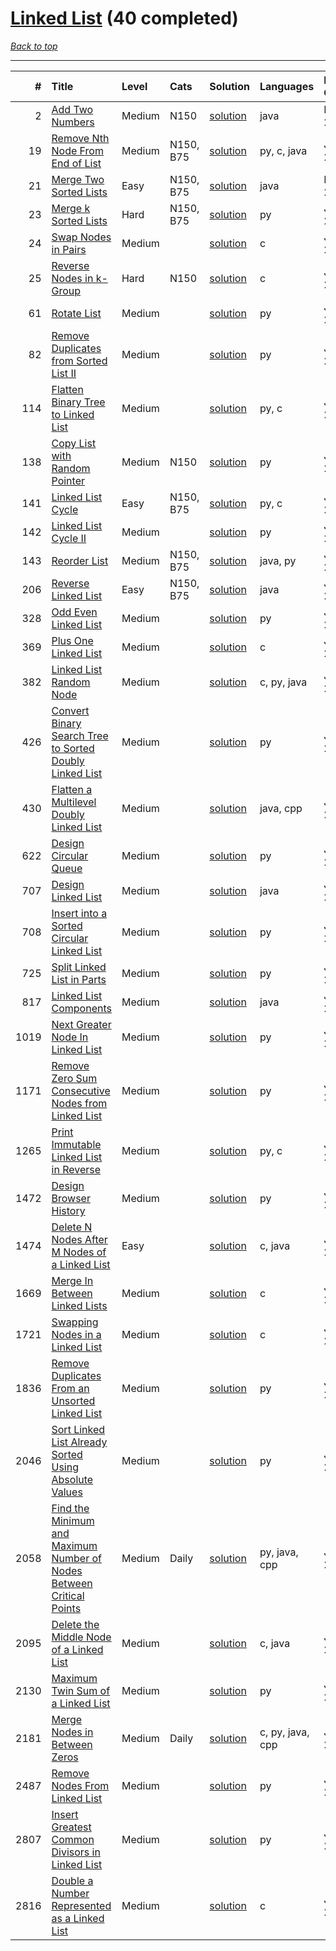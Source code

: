 # [Linked List](<https://leetcode.com/tag/Linked-List/>) (40 completed)

*[Back to top](<../../README.md>)*

------

|    # | Title                                                                                                                                                                        | Level   | Cats      | Solution                                                                                        | Languages        | Date Complete   |
|-----:|:-----------------------------------------------------------------------------------------------------------------------------------------------------------------------------|:--------|:----------|:------------------------------------------------------------------------------------------------|:-----------------|:----------------|
|    2 | [Add Two Numbers](<https://leetcode.com/problems/add-two-numbers>)                                                                                                           | Medium  | N150      | [solution](<../_2. Add Two Numbers.md>)                                                         | java             | May 22, 2024    |
|   19 | [Remove Nth Node From End of List](<https://leetcode.com/problems/remove-nth-node-from-end-of-list>)                                                                         | Medium  | N150, B75 | [solution](<../_19. Remove Nth Node From End of List.md>)                                       | py, c, java      | Jun 06, 2024    |
|   21 | [Merge Two Sorted Lists](<https://leetcode.com/problems/merge-two-sorted-lists>)                                                                                             | Easy    | N150, B75 | [solution](<../_21. Merge Two Sorted Lists.md>)                                                 | java             | May 22, 2024    |
|   23 | [Merge k Sorted Lists](<https://leetcode.com/problems/merge-k-sorted-lists>)                                                                                                 | Hard    | N150, B75 | [solution](<../_23. Merge k Sorted Lists.md>)                                                   | py               | Jun 17, 2024    |
|   24 | [Swap Nodes in Pairs](<https://leetcode.com/problems/swap-nodes-in-pairs>)                                                                                                   | Medium  |           | [solution](<../_24. Swap Nodes in Pairs.md>)                                                    | c                | Jun 06, 2024    |
|   25 | [Reverse Nodes in k-Group](<https://leetcode.com/problems/reverse-nodes-in-k-group>)                                                                                         | Hard    | N150      | [solution](<../_25. Reverse Nodes in k-Group.md>)                                               | c                | Jun 06, 2024    |
|   61 | [Rotate List](<https://leetcode.com/problems/rotate-list>)                                                                                                                   | Medium  |           | [solution](<../_61. Rotate List.md>)                                                            | py               | Jun 21, 2024    |
|   82 | [Remove Duplicates from Sorted List II](<https://leetcode.com/problems/remove-duplicates-from-sorted-list-ii>)                                                               | Medium  |           | [solution](<../_82. Remove Duplicates from Sorted List II.md>)                                  | py               | Jul 04, 2024    |
|  114 | [Flatten Binary Tree to Linked List](<https://leetcode.com/problems/flatten-binary-tree-to-linked-list>)                                                                     | Medium  |           | [solution](<../_114. Flatten Binary Tree to Linked List.md>)                                    | py, c            | Jun 10, 2024    |
|  138 | [Copy List with Random Pointer](<https://leetcode.com/problems/copy-list-with-random-pointer>)                                                                               | Medium  | N150      | [solution](<../_138. Copy List with Random Pointer.md>)                                         | py               | Jun 27, 2024    |
|  141 | [Linked List Cycle](<https://leetcode.com/problems/linked-list-cycle>)                                                                                                       | Easy    | N150, B75 | [solution](<../_141. Linked List Cycle.md>)                                                     | py, c            | Jun 03, 2024    |
|  142 | [Linked List Cycle II](<https://leetcode.com/problems/linked-list-cycle-ii>)                                                                                                 | Medium  |           | [solution](<../_142. Linked List Cycle II.md>)                                                  | py               | Jun 25, 2024    |
|  143 | [Reorder List](<https://leetcode.com/problems/reorder-list>)                                                                                                                 | Medium  | N150, B75 | [solution](<../_143. Reorder List.md>)                                                          | java, py         | Jun 10, 2024    |
|  206 | [Reverse Linked List](<https://leetcode.com/problems/reverse-linked-list>)                                                                                                   | Easy    | N150, B75 | [solution](<../_206. Reverse Linked List.md>)                                                   | java             | Jun 27, 2024    |
|  328 | [Odd Even Linked List](<https://leetcode.com/problems/odd-even-linked-list>)                                                                                                 | Medium  |           | [solution](<../_328. Odd Even Linked List.md>)                                                  | py               | Jun 21, 2024    |
|  369 | [Plus One Linked List](<https://leetcode.com/problems/plus-one-linked-list>)                                                                                                 | Medium  |           | [solution](<../_369. Plus One Linked List.md>)                                                  | c                | Jul 04, 2024    |
|  382 | [Linked List Random Node](<https://leetcode.com/problems/linked-list-random-node>)                                                                                           | Medium  |           | [solution](<../_382. Linked List Random Node.md>)                                               | c, py, java      | Jun 21, 2024    |
|  426 | [Convert Binary Search Tree to Sorted Doubly Linked List](<https://leetcode.com/problems/convert-binary-search-tree-to-sorted-doubly-linked-list>)                           | Medium  |           | [solution](<../_426. Convert Binary Search Tree to Sorted Doubly Linked List.md>)               | py               | Jun 11, 2024    |
|  430 | [Flatten a Multilevel Doubly Linked List](<https://leetcode.com/problems/flatten-a-multilevel-doubly-linked-list>)                                                           | Medium  |           | [solution](<../_430. Flatten a Multilevel Doubly Linked List.md>)                               | java, cpp        | Jun 26, 2024    |
|  622 | [Design Circular Queue](<https://leetcode.com/problems/design-circular-queue>)                                                                                               | Medium  |           | [solution](<../_622. Design Circular Queue.md>)                                                 | py               | Jul 05, 2024    |
|  707 | [Design Linked List](<https://leetcode.com/problems/design-linked-list>)                                                                                                     | Medium  |           | [solution](<../_707. Design Linked List.md>)                                                    | java             | Jun 21, 2024    |
|  708 | [Insert into a Sorted Circular Linked List](<https://leetcode.com/problems/insert-into-a-sorted-circular-linked-list>)                                                       | Medium  |           | [solution](<../_708. Insert into a Sorted Circular Linked List.md>)                             | py               | Jun 21, 2024    |
|  725 | [Split Linked List in Parts](<https://leetcode.com/problems/split-linked-list-in-parts>)                                                                                     | Medium  |           | [solution](<../_725. Split Linked List in Parts.md>)                                            | py               | Jun 21, 2024    |
|  817 | [Linked List Components](<https://leetcode.com/problems/linked-list-components>)                                                                                             | Medium  |           | [solution](<../_817. Linked List Components.md>)                                                | java             | Jul 04, 2024    |
| 1019 | [Next Greater Node In Linked List](<https://leetcode.com/problems/next-greater-node-in-linked-list>)                                                                         | Medium  |           | [solution](<../_1019. Next Greater Node In Linked List.md>)                                     | py               | Jun 21, 2024    |
| 1171 | [Remove Zero Sum Consecutive Nodes from Linked List](<https://leetcode.com/problems/remove-zero-sum-consecutive-nodes-from-linked-list>)                                     | Medium  |           | [solution](<../_1171. Remove Zero Sum Consecutive Nodes from Linked List.md>)                   | py               | Jun 15, 2024    |
| 1265 | [Print Immutable Linked List in Reverse](<https://leetcode.com/problems/print-immutable-linked-list-in-reverse>)                                                             | Medium  |           | [solution](<../_1265. Print Immutable Linked List in Reverse.md>)                               | py, c            | Jun 06, 2024    |
| 1472 | [Design Browser History](<https://leetcode.com/problems/design-browser-history>)                                                                                             | Medium  |           | [solution](<../_1472. Design Browser History.md>)                                               | py               | Jul 05, 2024    |
| 1474 | [Delete N Nodes After M Nodes of a Linked List](<https://leetcode.com/problems/delete-n-nodes-after-m-nodes-of-a-linked-list>)                                               | Easy    |           | [solution](<../_1474. Delete N Nodes After M Nodes of a Linked List.md>)                        | c, java          | Jun 06, 2024    |
| 1669 | [Merge In Between Linked Lists](<https://leetcode.com/problems/merge-in-between-linked-lists>)                                                                               | Medium  |           | [solution](<../_1669. Merge In Between Linked Lists.md>)                                        | c                | Jun 24, 2024    |
| 1721 | [Swapping Nodes in a Linked List](<https://leetcode.com/problems/swapping-nodes-in-a-linked-list>)                                                                           | Medium  |           | [solution](<../_1721. Swapping Nodes in a Linked List.md>)                                      | c                | Jun 06, 2024    |
| 1836 | [Remove Duplicates From an Unsorted Linked List](<https://leetcode.com/problems/remove-duplicates-from-an-unsorted-linked-list>)                                             | Medium  |           | [solution](<../_1836. Remove Duplicates From an Unsorted Linked List.md>)                       | py               | Jul 04, 2024    |
| 2046 | [Sort Linked List Already Sorted Using Absolute Values](<https://leetcode.com/problems/sort-linked-list-already-sorted-using-absolute-values>)                               | Medium  |           | [solution](<../_2046. Sort Linked List Already Sorted Using Absolute Values.md>)                | py               | Jul 04, 2024    |
| 2058 | [Find the Minimum and Maximum Number of Nodes Between Critical Points](<https://leetcode.com/problems/find-the-minimum-and-maximum-number-of-nodes-between-critical-points>) | Medium  | Daily     | [solution](<../_2058. Find the Minimum and Maximum Number of Nodes Between Critical Points.md>) | py, java, cpp    | Jul 04, 2024    |
| 2095 | [Delete the Middle Node of a Linked List](<https://leetcode.com/problems/delete-the-middle-node-of-a-linked-list>)                                                           | Medium  |           | [solution](<../_2095. Delete the Middle Node of a Linked List.md>)                              | c, java          | Jun 06, 2024    |
| 2130 | [Maximum Twin Sum of a Linked List](<https://leetcode.com/problems/maximum-twin-sum-of-a-linked-list>)                                                                       | Medium  |           | [solution](<../_2130. Maximum Twin Sum of a Linked List.md>)                                    | py               | Jun 20, 2024    |
| 2181 | [Merge Nodes in Between Zeros](<https://leetcode.com/problems/merge-nodes-in-between-zeros>)                                                                                 | Medium  | Daily     | [solution](<../_2181. Merge Nodes in Between Zeros.md>)                                         | c, py, java, cpp | Jul 03, 2024    |
| 2487 | [Remove Nodes From Linked List](<https://leetcode.com/problems/remove-nodes-from-linked-list>)                                                                               | Medium  |           | [solution](<../_2487. Remove Nodes From Linked List.md>)                                        | py               | Jun 11, 2024    |
| 2807 | [Insert Greatest Common Divisors in Linked List](<https://leetcode.com/problems/insert-greatest-common-divisors-in-linked-list>)                                             | Medium  |           | [solution](<../_2807. Insert Greatest Common Divisors in Linked List.md>)                       | py               | Jun 12, 2024    |
| 2816 | [Double a Number Represented as a Linked List](<https://leetcode.com/problems/double-a-number-represented-as-a-linked-list>)                                                 | Medium  |           | [solution](<../_2816. Double a Number Represented as a Linked List.md>)                         | c                | Jul 04, 2024    |
